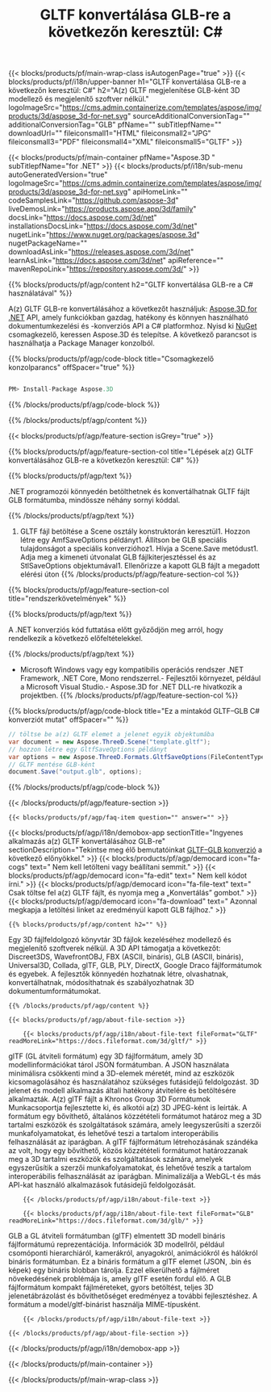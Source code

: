 ﻿---
title: "GLTF konvertálása GLB-re a következőn keresztül: C# "
url: /hu/net/conversion/gltf-to-glb/ 
description: Mintakód a(z) GLTF–GLB C# konverzióhoz. Használjon API példakódot a kötegelt GLTF fájlok GLB konvertálásához VB.NET, Asp.NET vagy bármely .NET alapú alkalmazáson belül.
---
{{< blocks/products/pf/main-wrap-class isAutogenPage="true" >}}
{{< blocks/products/pf/i18n/upper-banner h1="GLTF konvertálása GLB-re a következőn keresztül: C#" h2="A(z) GLTF megjelenítése GLB-ként 3D modellező és megjelenítő szoftver nélkül." logoImageSrc="https://cms.admin.containerize.com/templates/aspose/img/products/3d/aspose_3d-for-net.svg" sourceAdditionalConversionTag="" additionalConversionTag="GLB" pfName="" subTitlepfName="" downloadUrl="" fileiconsmall1="HTML" fileiconsmall2="JPG" fileiconsmall3="PDF" fileiconsmall4="XML" fileiconsmall5="GLTF" >}}

{{< blocks/products/pf/main-container pfName="Aspose.3D " subTitlepfName="for .NET" >}}
{{< blocks/products/pf/i18n/sub-menu autoGeneratedVersion="true" logoImageSrc="https://cms.admin.containerize.com/templates/aspose/img/products/3d/aspose_3d-for-net.svg" apiHomeLink="" codeSamplesLink="https://github.com/aspose-3d" liveDemosLink="https://products.aspose.app/3d/family" docsLink="https://docs.aspose.com/3d/net" installationsDocsLink="https://docs.aspose.com/3d/net" nugetLink="https://www.nuget.org/packages/aspose.3d" nugetPackageName="" downloadAsLink="https://releases.aspose.com/3d/net" learnAsLink="https://docs.aspose.com/3d/net" apiReference="" mavenRepoLink="https://repository.aspose.com/3d/" >}}

{{% blocks/products/pf/agp/content h2="GLTF konvertálása GLB-re a C# használatával" %}}

 A(z) GLTF GLB-re konvertálásához a következőt használjuk:
 [Aspose.3D for .NET](https://products.aspose.com/3d/net) 
 API, amely funkciókban gazdag, hatékony és könnyen használható dokumentumkezelési és -konverziós API a C# platformhoz. Nyisd ki
 [NuGet](https://www.nuget.org/packages/aspose.3d) 
 csomagkezelő, keressen
 Aspose.3D 
 és telepítse. A következő parancsot is használhatja a Package Manager konzolból.

{{% blocks/products/pf/agp/code-block title="Csomagkezelő konzolparancs" offSpacer="true" %}}

```cs

PM> Install-Package Aspose.3D


```

{{% /blocks/products/pf/agp/code-block %}}

{{% /blocks/products/pf/agp/content %}}

{{< blocks/products/pf/agp/feature-section isGrey="true" >}}

{{% blocks/products/pf/agp/feature-section-col title="Lépések a(z) GLTF konvertálásához GLB-re a következőn keresztül: C#" %}}

{{% blocks/products/pf/agp/text %}}

 .NET programozói könnyedén betölthetnek és konvertálhatnak GLTF fájlt GLB formátumba, mindössze néhány sornyi kóddal.

{{% /blocks/products/pf/agp/text %}}

1. GLTF fájl betöltése a Scene osztály konstruktorán keresztül1. Hozzon létre egy AmfSaveOptions példányt1. Állítson be GLB speciális tulajdonságot a speciális konverzióhoz1. Hívja a Scene.Save metódust1. Adja meg a kimeneti útvonalat GLB fájlkiterjesztéssel és az StlSaveOptions objektumával1. Ellenőrizze a kapott GLB fájlt a megadott elérési úton
{{% /blocks/products/pf/agp/feature-section-col %}}

{{% blocks/products/pf/agp/feature-section-col title="rendszerkövetelmények" %}}

{{% blocks/products/pf/agp/text %}}

 A .NET konverziós kód futtatása előtt győződjön meg arról, hogy rendelkezik a következő előfeltételekkel.

{{% /blocks/products/pf/agp/text %}}

- Microsoft Windows vagy egy kompatibilis operációs rendszer .NET Framework, .NET Core, Mono rendszerrel.- Fejlesztői környezet, például a Microsoft Visual Studio.- Aspose.3D for .NET DLL-re hivatkozik a projektben.
{{% /blocks/products/pf/agp/feature-section-col %}}

{{% blocks/products/pf/agp/code-block title="Ez a mintakód GLTF–GLB C# konverziót mutat" offSpacer="" %}}

```cs
// töltse be a(z) GLTF elemet a jelenet egyik objektumába 
var document = new Aspose.ThreeD.Scene("template.gltf");
// hozzon létre egy GltfSaveOptions példányt 
var options = new Aspose.ThreeD.Formats.GltfSaveOptions(FileContentType.Binary);
// GLTF mentése GLB-ként 
document.Save("output.glb", options); 


```

{{% /blocks/products/pf/agp/code-block %}}

{{< /blocks/products/pf/agp/feature-section >}}

    {{< blocks/products/pf/agp/faq-item question="" answer="" >}}
 

<!-- aboutfile Starts -->

{{< blocks/products/pf/agp/i18n/demobox-app sectionTitle="Ingyenes alkalmazás a(z) GLTF konvertálásához GLB-re" sectionDescription="Tekintse meg élő bemutatóinkat [GLTF–GLB konverzió](https://products.aspose.app/3d/conversion/gltf-to-glb) a következő előnyökkel." >}}
        {{< blocks/products/pf/agp/democard icon="fa-cogs" text=" Nem kell letölteni vagy beállítani semmit." >}}
        {{< blocks/products/pf/agp/democard icon="fa-edit" text=" Nem kell kódot írni." >}}
        {{< blocks/products/pf/agp/democard icon="fa-file-text" text=" Csak töltse fel a(z) GLTF fájlt, és nyomja meg a „Konvertálás” gombot." >}}
        {{< blocks/products/pf/agp/democard icon="fa-download" text=" Azonnal megkapja a letöltési linket az eredményül kapott GLB fájlhoz." >}}

    {{% blocks/products/pf/agp/content h2="" %}}

 Egy 3D fájlfeldolgozó könyvtár 3D fájlok kezeléséhez modellező és megjelenítő szoftverek nélkül. A 3D API támogatja a következőt: Discreet3DS, WavefrontOBJ, FBX (ASCII, bináris), GLB (ASCII, bináris), Universal3D, Collada, glTF, GLB, PLY, DirectX, Google Draco fájlformátumok és egyebek. A fejlesztők könnyedén hozhatnak létre, olvashatnak, konvertálhatnak, módosíthatnak és szabályozhatnak 3D dokumentumformátumokat.



    {{% /blocks/products/pf/agp/content %}}

    {{< blocks/products/pf/agp/about-file-section >}}

        {{< blocks/products/pf/agp/i18n/about-file-text fileFormat="GLTF" readMoreLink="https://docs.fileformat.com/3d/gltf/" >}}
glTF (GL átviteli formátum) egy 3D fájlformátum, amely 3D modellinformációkat tárol JSON formátumban. A JSON használata minimálisra csökkenti mind a 3D-elemek méretét, mind az eszközök kicsomagolásához és használatához szükséges futásidejű feldolgozást. 3D jelenet és modell alkalmazás általi hatékony átvitelére és betöltésére alkalmazták. A(z) glTF fájlt a Khronos Group 3D Formátumok Munkacsoportja fejlesztette ki, és alkotói a(z) 3D JPEG-ként is leírták. A formátum egy bővíthető, általános közzétételi formátumot határoz meg a 3D tartalmi eszközök és szolgáltatások számára, amely leegyszerűsíti a szerzői munkafolyamatokat, és lehetővé teszi a tartalom interoperábilis felhasználását az iparágban. A glTF fájlformátum létrehozásának szándéka az volt, hogy egy bővíthető, közös közzétételi formátumot határozzanak meg a 3D tartalmi eszközök és szolgáltatások számára, amelyek egyszerűsítik a szerzői munkafolyamatokat, és lehetővé teszik a tartalom interoperábilis felhasználását az iparágban. Minimalizálja a WebGL-t és más API-kat használó alkalmazások futásidejű feldolgozását.

        {{< /blocks/products/pf/agp/i18n/about-file-text >}}

        {{< blocks/products/pf/agp/i18n/about-file-text fileFormat="GLB" readMoreLink="https://docs.fileformat.com/3d/glb/" >}}
GLB a GL átviteli formátumban (glTF) elmentett 3D modell bináris fájlformátumú reprezentációja. Információk 3D modellről, például csomóponti hierarchiáról, kamerákról, anyagokról, animációkról és hálókról bináris formátumban. Ez a bináris formátum a glTF elemet (JSON, .bin és képek) egy bináris blobban tárolja. Ezzel elkerülhető a fájlméret növekedésének problémája is, amely glTF esetén fordul elő. A GLB fájlformátum kompakt fájlméreteket, gyors betöltést, teljes 3D jelenetábrázolást és bővíthetőséget eredményez a további fejlesztéshez. A formátum a model/gltf-binárist használja MIME-típusként.

        {{< /blocks/products/pf/agp/i18n/about-file-text >}}

    {{< /blocks/products/pf/agp/about-file-section >}}

{{< /blocks/products/pf/agp/i18n/demobox-app >}}

<!-- aboutfile Ends -->



{{< /blocks/products/pf/main-container >}}
    
{{< /blocks/products/pf/main-wrap-class >}}
